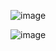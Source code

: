 ![image](https://github.com/user-attachments/assets/17a9ecaa-b003-4745-9163-f51b6115bf0d)





![image](https://github.com/user-attachments/assets/4d36c5b7-712e-4ccb-b7fe-9edae6879c71)
